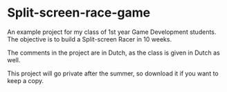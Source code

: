 # Split-screen-race-game
An example project for my class of 1st year Game Development students. The objective is to build a Split-screen Racer in 10 weeks.

The comments in the project are in Dutch, as the class is given in Dutch as well.

This project will go private after the summer, so download it if you want to keep a copy.

